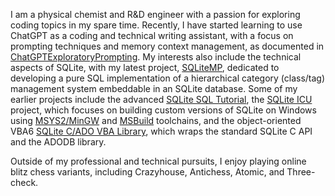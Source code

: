I am a physical chemist and R&D engineer with a passion for exploring coding topics in my spare time. Recently, I have started learning to use ChatGPT as a coding and technical writing assistant, with a focus on prompting techniques and memory context management, as documented in [ChatGPTExploratoryPrompting][]. My interests also include the technical aspects of SQLite, with my latest project, [SQLiteMP][], dedicated to developing a pure SQL implementation of a hierarchical category (class/tag) management system embeddable in an SQLite database. Some of my earlier projects include the advanced [SQLite SQL Tutorial][], the [SQLite ICU][] project, which focuses on building custom versions of SQLite on Windows using [MSYS2/MinGW][MSYS2] and [MSBuild][] toolchains, and the object-oriented VBA6 [SQLite C/ADO VBA Library][SQLiteC for VBA], which wraps the standard SQLite C API and the ADODB library.

Outside of my professional and technical pursuits, I enjoy playing online blitz chess variants, including Crazyhouse, Antichess, Atomic, and Three-check.

<!-- References -->

[PChemGuy GitHub Pages]: https://pchemguy.github.io
[ChatGPTExploratoryPrompting]: https://github.com/pchemguy/ChatGPTExploratoryPrompting/
[SQLiteMP]: https://github.com/pchemguy/SQLiteMP/blob/main/README.md
[SQLite SQL Tutorial]: https://pchemguy.github.io/SQLite-SQL-Tutorial/
[SQLite ICU]: https://pchemguy.github.io/SQLite-ICU-MinGW/
[MSYS2]: https://msys2.org
[MSBuild]: https://learn.microsoft.com/visualstudio/msbuild/
[SQLiteC for VBA]: https://pchemguy.github.io/SQLiteC-for-VBA/